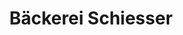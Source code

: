 ---
title: "Bäckerei Schiesser"
url: /hofheim-am-taunus/baeckerei-schiesser-pfarrbornstrasse/
shop: Bäckerei
---